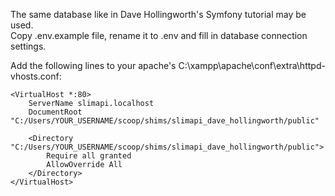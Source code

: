 The same database like in Dave Hollingworth's Symfony tutorial may be used.  
Copy .env.example file, rename it to .env and fill in database connection settings.

Add the following lines to your apache's C:\xampp\apache\conf\extra\httpd-vhosts.conf:

```
<VirtualHost *:80>
    ServerName slimapi.localhost
    DocumentRoot "C:/Users/YOUR_USERNAME/scoop/shims/slimapi_dave_hollingworth/public"

    <Directory "C:/Users/YOUR_USERNAME/scoop/shims/slimapi_dave_hollingworth/public">
        Require all granted
        AllowOverride All
    </Directory>
</VirtualHost>
```
